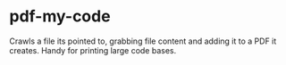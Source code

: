 # pdf-my-code
Crawls a file its pointed to, grabbing file content and adding it to a PDF it creates. Handy for printing large code bases. 
